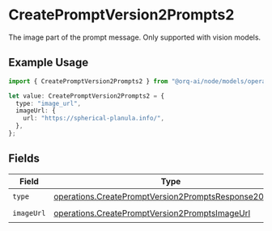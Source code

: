 # CreatePromptVersion2Prompts2

The image part of the prompt message. Only supported with vision models.

## Example Usage

```typescript
import { CreatePromptVersion2Prompts2 } from "@orq-ai/node/models/operations";

let value: CreatePromptVersion2Prompts2 = {
  type: "image_url",
  imageUrl: {
    url: "https://spherical-planula.info/",
  },
};
```

## Fields

| Field                                                                                                                          | Type                                                                                                                           | Required                                                                                                                       | Description                                                                                                                    |
| ------------------------------------------------------------------------------------------------------------------------------ | ------------------------------------------------------------------------------------------------------------------------------ | ------------------------------------------------------------------------------------------------------------------------------ | ------------------------------------------------------------------------------------------------------------------------------ |
| `type`                                                                                                                         | [operations.CreatePromptVersion2PromptsResponse200Type](../../models/operations/createpromptversion2promptsresponse200type.md) | :heavy_check_mark:                                                                                                             | N/A                                                                                                                            |
| `imageUrl`                                                                                                                     | [operations.CreatePromptVersion2PromptsImageUrl](../../models/operations/createpromptversion2promptsimageurl.md)               | :heavy_check_mark:                                                                                                             | N/A                                                                                                                            |